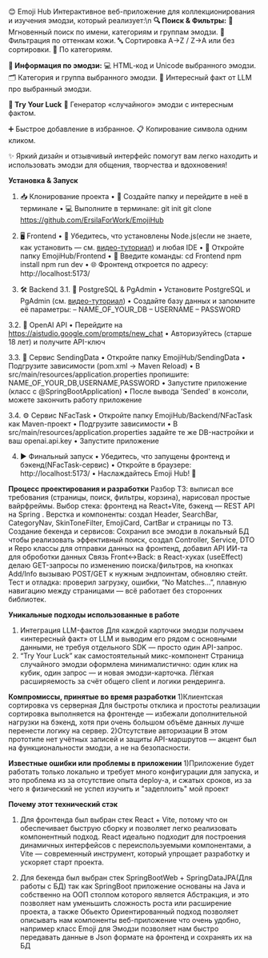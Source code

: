 😊 Emoji Hub 
Интерактивное веб-приложение для коллекционирования и изучения эмодзи, который реализует:\n
**🔍 Поиск & Фильтры:**
  📝 Мгновенный поиск по имени, категориям и группам эмодзи.
  🎨 Фильтрация по оттенкам кожи.
  🔤 Сортировка A→Z / Z→A или без сортировки.
  📂 По категориям.

**📖 Информация по эмодзи:**
  💻 HTML‐код и Unicode выбранного эмодзи.
  🗂️ Категория и группа выбранного эмодзи.
  🤖 Интересный факт от LLM про выбранный эмодзи.

**🎲 Try Your Luck**
  🎲 Генератор «случайного» эмодзи с интересным фактом.

➕ Быстрое добавление в избранное.
📋 Копирование символа одним кликом.

✨ Яркий дизайн и отзывчивый интерфейс помогут вам легко находить и использовать эмодзи для общения, творчества и вдохновения!

**Установка & Запуск**
1. 📥 Клонирование проекта
  • 📁 Создайте папку и перейдите в неё в терминале
  • 💻 Выполните в терминале:
      git init
      git clone https://github.com/ErsilaForWork/EmojiHub

2. 🖥️ Frontend
  • 🔧 Убедитесь, что установлены Node.js(если не знаете, как установить — см. [видео-туториал](https://www.youtube.com/watch?v=eft-LJb4kW0)) и любая IDE
  • 📂 Откройте папку EmojiHub/Frontend
  • 🚀 Введите команды:
          cd Frontend
          npm install
          npm run dev
  • 🌐 Фронтенд откроется по адресу: http://localhost:5173/

3. 🛠️ Backend
3.1. 🐘 PostgreSQL & PgAdmin
  • Установите PostgreSQL и PgAdmin (см. [видео-туториал](https://www.youtube.com/watch?v=GpqJzWCcQXY))
  • Создайте базу данных и запомните её параметры:
      – NAME_OF_YOUR_DB
      – USERNAME
      – PASSWORD

3.2. 🔑 OpenAI API
  • Перейдите на https://aistudio.google.com/prompts/new_chat
  • Авторизуйтесь (старше 18 лет) и получите API-ключ

3.3. 📨 Сервис SendingData
  • Откройте папку EmojiHub/SendingData
  • Подгрузите зависимости (pom.xml → Maven Reload)
  • В src/main/resources/application.properties пропишите: NAME_OF_YOUR_DB,USERNAME,PASSWORD
  • Запустите приложение (класс с @SpringBootApplication)
  • После вывода 'Sended' в консоли, можете закончить работу приложение

3.4. ⚙️ Сервис NFacTask
  • Откройте папку EmojiHub/Backend/NFacTask как Maven-проект
  • Подгрузите зависимости
  • В src/main/resources/application.properties задайте те же DB-настройки и ваш openai.api.key
  • Запустите приложение

4. ▶️ Финальный запуск
  • Убедитесь, что запущены фронтенд и бэкенд(NFacTask-сервис)
  • Откройте в браузере: http://localhost:5173/
  • Наслаждайтесь Emoji Hub! 🎉

**Процесс проектирования и разработки**
Разбор ТЗ: выписал все требования (страницы, поиск, фильтры, корзина), нарисовал простые вайрфреймы.
Выбор стека: фронтенд на React+Vite, бэкенд — REST API на Spring .
Верстка и компоненты: создал Header, SearchBar, CategoryNav, SkinToneFilter, EmojiCard, CartBar и страницы по ТЗ.
Создание бекенда и сервисов: Сохранил все эмодзи в локальный БД чтобы реализовать эффективный поиск, создал Controller, Service, DTO и Repo классы для отправки данных на фронтенд, добавил 
API ИИ-та для оброботки данных
Связь Front↔Back: в React-хуках (useEffect) делаю GET-запросы по изменению поиска/фильтров, на кнопках Add/Info вызываю POST/GET к нужным эндпоинтам, обновляю стейт.
Тест и отладка: проверил загрузку, ошибки, “No Matches…”, плавную навигацию между страницами — всё работает без сторонних библиотек.

**Уникальные подходы использованные в работе**
1) Интеграция LLM-фактов
  Для каждой карточки эмодзи получаем «интересный факт» от LLM и выводим его рядом с основными данными, не требуя отдельного SDK — просто один API-запрос.
2) “Try Your Luck” как самостоятельный микс-компонент
  Страница случайного эмодзи оформлена минималистично: один клик на кубик, один запрос — и новая эмодзи-карточка. Лёгкая расширяемость за счёт общего client и логики рендеринга.

**Компромиссы, принятые во время разработки**
1)Клиентская сортировка vs серверная
  Для быстроты отклика и простоты реализации сортировка выполняется на фронтенде — избежали дополнительной нагрузки на бэкенд, хотя при очень большом объёме данных лучше перенести логику на сервер.
2)Отсутствие авторизации
  В этом прототипе нет учётных записей и защиты API-маршрутов — акцент был на функциональности эмодзи, а не на безопасности.

**Известные ошибки или проблемы в приложении**
1)Приложение будет работать только локально и требует много конфигурации для запуска, и это проблема из за отсутствие опыта deploy-а, и сжатых сроков, из за чего я физический не успел изучить и 
"задеплоить" мой проект

**Почему этот технический стэк**
1) Для фронтенда был выбран стек React + Vite, потому что он обеспечивает быструю сборку и позволяет легко реализовать компонентный подход.
React идеально подходит для построения динамичных интерфейсов с переиспользуемыми компонентами, а Vite — современный инструмент, который упрощает разработку и ускоряет старт проекта.

2) Для бекенда был выбран стек SpringBootWeb + SpringDataJPA(Для работы с БД) так как SpringBoot приложение основаны на Java и собственно на ООП столпом которого является Абстракция, и это позволяет нам уменьшить
сложность роста или расширение проекта, а также Обьекто Ориентированный подход позволяет описывать нам компоненты веб-приложение что очень удобно, например класс Emoji для Эмодзи позволяет нам
быстро передавать данные в Json формате на фронтенд и сохранять их на БД

